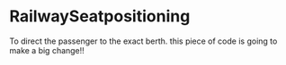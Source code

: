 # RailwaySeatpositioning
To direct the passenger to the exact berth. this piece of code is going to make a big change!!
